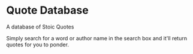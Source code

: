 # Quote Database
A database of Stoic Quotes


Simply search for a word or author name in the search box and it'll return quotes for you to ponder.
